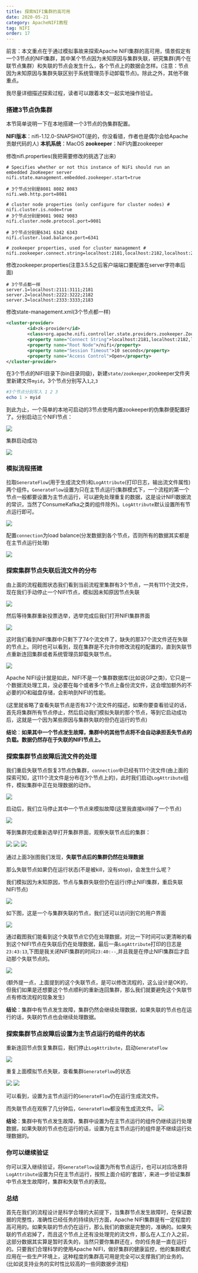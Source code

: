 ```yaml
---
title: 探索NIFI集群的高可用
date: 2020-05-21
category: ApacheNIFI教程
tag: NIFI
order: 17
---
```

前言：本文重点在于通过模拟事故来探索Apache NIFI集群的高可用，情景假定有一个3节点的NIFI集群，其中某个节点因为未知原因与集群失联，研究集群(两个在联节点集群）和失联的节点会发生什么，各个节点上的数据会怎样。(注意：节点因为未知原因与集群失联区别于系统管理员手动卸载节点)。除此之外，其他不做重点。

我尽量详细描述探索过程，读者可以跟着本文一起实地操作验证。

<!-- more -->

 ### 搭建3节点伪集群

 本节简单说明一下在本地搭建一个3节点的伪集群配置。

 **NIFI版本**：nifi-1.12.0-SNAPSHOT(是的，你没看错，作者也是偶尔会给Apache贡献代码的人)
 **本机系统**：MacOS
 **zookeeper**：NIFI内置zookeeper

 修改nifi.properties(我把需要修改的挑选了出来)
 ```properties
# Specifies whether or not this instance of NiFi should run an embedded ZooKeeper server
nifi.state.management.embedded.zookeeper.start=true

# 3个节点分别是8081 8082 8083
nifi.web.http.port=8081

# cluster node properties (only configure for cluster nodes) #
nifi.cluster.is.node=true
# 3个节点分别是9081 9082 9083
nifi.cluster.node.protocol.port=9081

# 3个节点分别是6341 6342 6343
nifi.cluster.load.balance.port=6341

# zookeeper properties, used for cluster management #
nifi.zookeeper.connect.string=localhost:2181,localhost:2182,localhost:2183
 ```

修改zookeeper.properties(注意3.5.5之后客户端端口要配置在server字符串后面)
```properties
# 3个节点都一样
server.1=localhost:2111:3111;2181
server.2=localhost:2222:3222;2182
server.3=localhost:2333:3333;2183
```

修改state-management.xml(3个节点都一样)
```xml
<cluster-provider>
        <id>zk-provider</id>
        <class>org.apache.nifi.controller.state.providers.zookeeper.ZooKeeperStateProvider</class>
        <property name="Connect String">localhost:2181,localhost:2182,localhost:2183</property>
        <property name="Root Node">/nifi</property>
        <property name="Session Timeout">10 seconds</property>
        <property name="Access Control">Open</property>
</cluster-provider>
```

在3个节点的NIFI目录下(bin目录同级)，新建`state/zookeeper`,zookeeper文件夹里新建文件`myid`，3个节点分别写入`1`,`2`,`3`
```powershell
#3个节点分别写入 1 2 3
echo 1 > myid
```

到此为止，一个简单的本地可启动的3节点使用内置zookeeper的伪集群便配置好了。分别启动三个NIFI节点：

![](./img/017/1.png)

集群启动成功

![](./img/017/2.png)

### 模拟流程搭建

拉取`GenerateFlow`(用于生成流文件)和`LogAttribute`(打印日志，输出流文件属性)两个组件。`GenerateFlow`设置为只在主节点运行(集群模式下，一个流程的第一个节点一般都要设置为主节点运行，可以避免处理重复的数据，这是设计NIFI数据流的常识，当然了ConsumeKafka之类的组件除外)。`LogAttribute`默认设置所有节点运行即可。

![](./img/017/4.png)

配置`connection`为load balance(分发数据到各个节点，否则所有的数据其实都是在主节点运行处理)

![](./img/017/3.png)

### 探索集群节点失联后流文件的分布

由上面的流程截图状态我们看到当前流程里集群有3个节点，一共有111个流文件，现在我们手动停止一个NIFI节点，模拟因未知原因节点失联

![](./img/017/5.png)

然后等待集群重新投票选举，选举完成后我们打开NIFI集群界面

![](./img/017/6.png)

这时我们看到NIFI集群中只剩下了74个流文件了，缺失的那37个流文件还在失联的节点上。同时也可以看到，现在集群是不允许你修改流程的配置的，直到失联节点重新连回集群或者系统管理员卸载失联节点。

![](./img/017/7.png)

Apache NIFI设计就是如此，NIFI不是一个集群数据库(比如说GP之类)，它只是一个数据流处理工具，没必要在每个或者多个节点上备份流文件，这会增加额外的不必要的IO和磁盘存储，会影响到NIFI的性能。

(这里就省略了查看失联节点是否有37个流文件的描述，如果你要查看验证的话，首先将集群所有节点停止，然后启动我们模拟失联的那个节点，等到它启动成功后，这就是一个因为某些原因与集群失联的但仍在运行的节点)

**结论**：**如果其中一个节点发生故障，集群中的其他节点将不会自动承担丢失节点的负载。数据仍然存在于失联的NIFI节点上。**

### 探索集群节点故障后流文件的处理

我们重启失联节点恢复3节点伪集群，`connection`中已经有111个流文件(由上面的探索可知，这111个流文件是分布在3个节点上的)，此时我们启动`LogAttribute`组件，模拟集群中正在处理数据的动作。

![](./img/017/8.png)

启动后，我们立马停止其中一个节点来模拟故障(这里我直接kill掉了一个节点)

![](./img/017/9.png)

等到集群完成重新选举打开集群界面，观察失联节点后的集群：

![](./img/017/10.png)
![](./img/017/11.png)
![](./img/017/12.png)

通过上面3张图我们发现，**失联节点后的集群仍然在处理数据**

那么失联节点如果仍在运行状态(不是被kill，没有stop)，会发生什么呢？

我们模拟因为未知原因，节点与集群失联但仍在运行(停止NIFI集群，重启失联NIFI节点)

![](./img/017/13.png)

如下图，这是一个与集群失联的节点，我们还可以访问到它的用户界面

![](./img/017/14.png)

通过截图我们能看到这个失联节点它仍在处理数据，对比一下时间可以更清晰的看到这个NIFI节点在失联后仍在处理数据，最后一条`LogAttribute`打印的日志是`23:43:13`,下图是我关闭NIFI集群的时间`23:40:--`,并且我是在停止NIFI集群后才启动那个失联节点的。

![](./img/017/15.png)

(额外提一点，上面提到的这个失联节点，是可以修改流程的，这么设计是OK的，但我们如果是还想要这个节点顺利的重新连回集群，那么我们就要避免这个失联节点有修改流程的现象发生)

**结论**：集群中有节点发生故障，集群仍然会继续处理数据，如果失联的节点也在运行的话，失联的节点也会继续处理数据。

### 探索集群节点故障后设置为主节点运行的组件的状态

重新连回节点恢复集群后，我们停止`LogAttribute`，启动`GenerateFlow`

![](./img/017/16.png)

重复上面模拟节点失联，查看集群`GenerateFlow`的状态

![](./img/017/17.png)
![](./img/017/18.png)

可以看到，设置为主节点运行的`GenerateFlow`仍在运行生成流文件。

而失联节点在观察了几分钟后，`GenerateFlow`都没有生成流文件。
![](./img/017/19.png)

**结论**：集群中有节点发生故障，集群中设置为在主节点运行的组件仍继续运行处理数据，如果失联的节点也在运行的话，设置为在主节点运行的组件是不继续运行处理数据的。

### 你可以继续验证

你可以深入继续验证，将`GenerateFlow`设置为所有节点运行，也可以对应场景将`LogAttribute`设置为只在主节点运行，按照上面介绍的'套路'，来进一步验证集群中节点发生故障时，集群和失联节点的表现。

### 总结

首先在我们的流程设计是科学合理的大前提下，当集群节点发生故障时，在保证数据的完整性，准确性已经任务的持续执行方面，Apache NIFI集群是有一定程度的高可用的。如果失联的节点仍在运行，那么我们的数据是完整的，准确的。如果失联的节点宕掉了，而且这个节点上还有没处理完的流文件，那么在人工介入之前，这部分数据其实算是暂时丢失的，当然只要你集群还在，你的任务是一直在运行的。只要我们合理科学的使用Apache NIFI，做好集群的健康监控，他的集群模式应用在一些生产环境上，这种程度的集群高可用是完全可以支撑我们的业务的。(比如说支持业务的实时性比较高的一些同数据步流程)